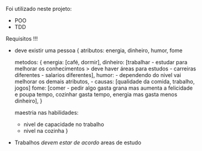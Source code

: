 Foi utilizado neste projeto:
  - POO
  - TDD

Requisitos !!!

- deve existir uma pessoa {
  atributos: energia, dinheiro, humor, fome

  metodos: {
    energia: [café, dormir],
    dinheiro: [trabalhar - estudar para melhorar os conhecimentos > deve haver áreas para estudos - carreiras diferentes - salarios diferentes],
    humor:
      - dependendo do nivel vai melhorar os demais atributos,
      - causas: [qualidade da comida, trabalho, jogos]
    fome: [comer - pedir algo gasta grana mas aumenta a felicidade e poupa tempo,
    cozinhar gasta tempo, energia mas gasta menos dinheiro],
  }

    maestria nas habilidades:
    - nivel de capacidade no trabalho
    - nivel na cozinha
}


- Trabalhos *devem estar de acordo* areas de estudo
